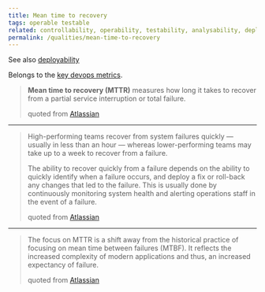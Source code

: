 ```yaml
---
title: Mean time to recovery
tags: operable testable
related: controllability, operability, testability, analysability, deployability, devops-metrics
permalink: /qualities/mean-time-to-recovery
---
```



See also [deployability](/qualities/deployability)

Belongs to the [key devops metrics](/qualities/devops-metrics).

>**Mean time to recovery (MTTR)** measures how long it takes to recover from a partial service interruption or total failure. 
>
>quoted from [Atlassian](https://www.atlassian.com/devops/frameworks/devops-metrics)

<hr class="with-no-margin"/>

>High-performing teams recover from system failures quickly — usually in less than an hour — whereas lower-performing teams may take up to a week to recover from a failure. 
>
>The ability to recover quickly from a failure depends on the ability to quickly identify when a failure occurs, and deploy a fix or roll-back any changes that led to the failure. 
>This is usually done by continuously monitoring system health and alerting operations staff in the event of a failure. 
>
>quoted from [Atlassian](https://www.atlassian.com/devops/frameworks/devops-metrics)

<hr class="with-no-margin"/>

>The focus on MTTR is a shift away from the historical practice of focusing on mean time between failures (MTBF). 
>It reflects the increased complexity of modern applications and thus, an increased expectancy of failure.
>
>quoted from [Atlassian](https://www.atlassian.com/devops/frameworks/devops-metrics)
